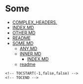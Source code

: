 # Some

<!-- TOCSTART(-1,false,false) -->
* [COMPLEX_HEADERS.](COMPLEX_HEADERS.md)
* [INDEX.MD](INDEX.MD)
* [OTHER.MD](OTHER.MD)
* [README](README)
* [SOME.MD](SOME.MD)
  * [ANY.MD](other/ANY.MD)
  * [INNER.MD](other/INNER.MD)
    * [INDEX.MD](other/inner/INDEX.MD)
  * [readme](other/readme)

<!-- TOCEND -->

    <!-- TOCSTART(-1,false,false) -->
    <!-- TOCEND -->
